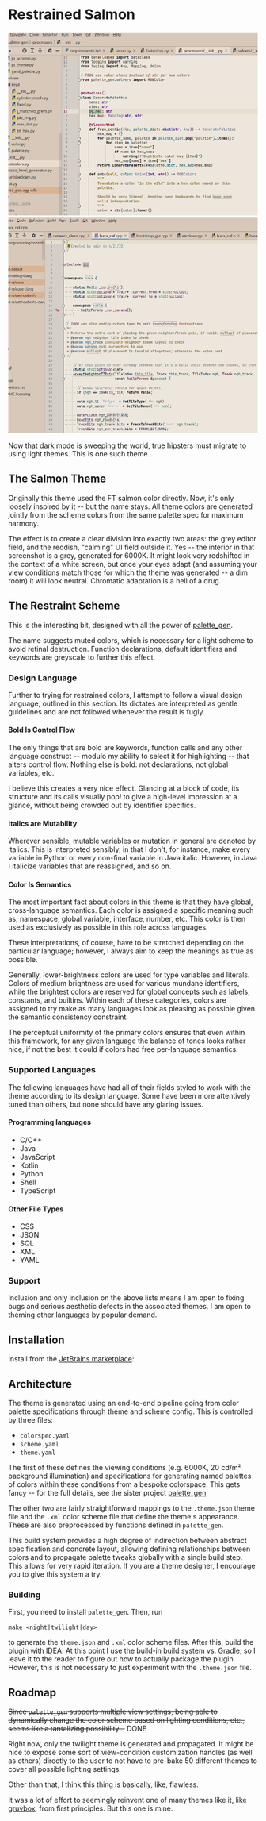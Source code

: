 # Restrained Salmon

![aesthetic perfection_python](examples/salmon_6000K_python.png)
![aesthetic perfection_cpp](examples/salmon_6000K_cpp.png)

Now that dark mode is sweeping the world, true hipsters must migrate to using
light themes. This is one such theme.

## The Salmon Theme

Originally this theme used the FT salmon color directly. Now, it's only loosely
inspired by it -- but the name stays. All theme colors are generated jointly
from the scheme colors from the same palette spec for maximum harmony.

The effect is to create a clear division into exactly two areas: the grey editor
field, and the reddish, "calming" UI field outside it. Yes -- the interior in
that screenshot is a grey, generated for 6000K. It might look very redshifted in
the context of a white screen, but once your eyes adapt (and assuming your view
conditions match those for which the theme was generated -- a dim room)
it will look neutral. Chromatic adaptation is a hell of a drug.

## The Restraint Scheme

This is the interesting bit, designed with all the power of
[palette_gen](https://github.com/qdbp/palette_gen).

The name suggests muted colors, which is necessary for a light scheme to avoid
retinal destruction. Function declarations, default identifiers and keywords are
greyscale to further this effect.

### Design Language

Further to trying for restrained colors, I attempt to follow a visual design
language, outlined in this section. Its dictates are interpreted as gentle
guidelines and are not followed whenever the result is fugly.

#### Bold Is Control Flow

The only things that are bold are keywords, function calls and any other
language construct -- modulo my ability to select it for highlighting -- that
alters control flow. Nothing else is bold: not declarations, not global
variables, etc.

I believe this creates a very nice effect. Glancing at a block of code, its structure
and its calls visually pop! to give a high-level impression at a glance, without
being crowded out by identifier specifics.

#### Italics are Mutability

Wherever sensible, mutable variables or mutation in general are denoted by
italics. This is interpreted sensibly, in that I don't, for instance, make every
variable in Python or every non-final variable in Java italic. However, in Java
I italicize variables that are reassigned, and so on.

#### Color Is Semantics

The most important fact about colors in this theme is that they have global,
cross-language semantics. Each color is assigned a specific meaning such as,
namespace, global variable, interface, number, etc. This color is then used as
exclusively as possible in this role across languages.

These interpretations, of course, have to be stretched depending on the
particular language; however, I always aim to keep the meanings as true as
possible.

Generally, lower-brightness colors are used for type variables and literals.
Colors of medium brightness are used for various mundane identifiers, while the
brightest colors are reserved for global concepts such as labels, constants, and
builtins. Within each of these categories, colors are assigned to try make as
many languages look as pleasing as possible given the semantic consistency
constraint.

The perceptual uniformity of the primary colors ensures that even within this
framework, for any given language the balance of tones looks rather nice, if not
the best it could if colors had free per-language semantics.

### Supported Languages

The following languages have had all of their fields styled to work with the
theme according to its design language. Some have been more attentively tuned
than others, but none should have any glaring issues.

#### Programming languages

- C/C++
- Java
- JavaScript
- Kotlin
- Python
- Shell
- TypeScript

#### Other File Types

- CSS
- JSON
- SQL
- XML
- YAML

### Support

Inclusion and only inclusion on the above lists means I am open to fixing bugs
and serious aesthetic defects in the associated themes. I am open to theming
other languages by popular demand.

## Installation

Install from
the [JetBrains marketplace](https://plugins.jetbrains.com/plugin/16259-restrained-salmon-theme):

## Architecture

The theme is generated using an end-to-end pipeline going from color palette
specifications through theme and scheme config. This is controlled by three
files:

- `colorspec.yaml`
- `scheme.yaml`
- `theme.yaml`

The first of these defines the viewing conditions (e.g. 6000K, 20 cd/m²
background illumination) and specifications for generating named palettes of
colors within these conditions from a bespoke colorspace. This gets fancy -- for
the full details, see the sister
project [palette_gen](https://github.com/qdbp/palette_gen)

The other two are fairly straightforward mappings to the `.theme.json` theme
file and the `.xml` color scheme file that define the theme's appearance. These
are also preprocessed by functions defined in `palette_gen`.

This build system provides a high degree of indirection between abstract
specification and concrete layout, allowing defining relationships between
colors and to propagate palette tweaks globally with a single build step. This
allows for very rapid iteration. If you are a theme designer, I encourage you to
give this system a try.

### Building

First, you need to install `palette_gen`. Then, run

```
make <night|twilight|day>
```

to generate the `theme.json` and `.xml` color scheme files. After this, build
the plugin with IDEA. At this point I use the build-in build system vs. Gradle,
so I leave it to the reader to figure out how to actually package the plugin.
However, this is not necessary to just experiment with the `.theme.json` file.

## Roadmap

~~Since `palette_gen` supports multiple view settings, being able to dynamically
change the color scheme based on lighting conditions, etc., seems like a
tantalizing possibility...~~ DONE

Right now, only the twilight theme is generated and propagated. It might be nice to
expose some sort of view-condition customization handles (as well as others)
directly to the user to not have to pre-bake 50 different themes to cover all
possible lighting settings.

Other than that, I think this thing is basically, like, flawless.

It was a lot of effort to seemingly reinvent one of many themes like it, like
[gruvbox](https://github.com/morhetz/gruvbox), from first principles. But this
one is mine.

